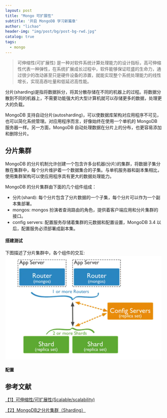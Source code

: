 ```yaml
---
layout: post
title: "Mongo 可扩展性"
subtitle: '开启 MongoDB 学习新篇章'
author: "lichao"
header-img: "img/post/bg/post-bg-rwd.jpg"
catalog: true
tags:
  - mongo 
---
```


> 可伸缩性(可扩展性) 是一种对软件系统计算处理能力的设计指标，高可伸缩性代表一种弹性，在系统扩展成长过程中，软件能够保证旺盛的生命力，通过很少的改动甚至只是硬件设备的添置，就能实现整个系统处理能力的线性增长，实现高吞吐量和低延迟高性能。


分片(sharding)是指将数据拆分，将其分散存储在不同的机器上的过程。将数据分散到不同的机器上，不需要功能强大的大型计算机就可以存储更多的数据，处理更大的负载。

MongoDB 支持自动分片(autosharding)，可以使数据库架构对应用程序不可见，也可以简化系统管理。对应用程序而言，好像始终在使用一个单机的 MongoDB 服务器一样。另一方面，MongoDB 自动处理数据在分片上的分布，也更容易添加和删除分片。

## 分片集群
MongoDB 的分片机制允许创建一个包含许多台机器(分片)的集群，将数据子集分散在集群中，每个分片维护着一个数据集合的子集。与单机服务器和副本集相比，使用集群架构可以使应用程序具有更大的数据处理能力。

MongoDB 的分片集群由下面的几个组件组成：
* 分片(shard): 每个分片包含了分片数据的一个子集，每个分片可以作为一个副本集部署。
* mongos: mongos 扮演者查询路由的角色，提供着客户端应用和分片集群的接口。
* config servers: 配置服务存储着集群的元数据和配置设置，MongoDB 3.4 以后，配置服务必须部署成副本集。


#### 搭建测试
下图描述了分片集群中，各个组件的交互:
![分片集群](/img/mongodb/分片集群.png)

#### 配置

## 参考文献

[【1】可伸缩性/可扩展性(Scalable/scalability)](https://www.jdon.com/scalable.html)

[【2】MongoDB之分片集群（Sharding）](https://www.jianshu.com/p/3d44dcbd12ff)

